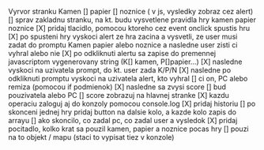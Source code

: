 Vyrvor stranku Kamen [] papier [] noznice ( v js, vysledky zobraz cez alert)
[] sprav zakladnu stranku, na kt. budu vysvetlene pravidla hry kamen papier noznice
[X] pridaj tlacidlo, pomocou ktoreho cez event onclick spustis hru
[X] po spusteni hry vyskoci alert ze hra zacina a vysvetli, ze user musi zadat do promptu Kamen papier alebo noznice a nasledne user zisti ci vyhral alebo nie
[X] po odkliknuti alertu sa zapise do premennej javascriptom vygenerovany string (K[] kamen, P[]papier...)
[X] nasledne vyskoci na uzivatela prompt, do kt. user zada K/P/N
[X] nasledne po odkliknuti promptu vyskoci na uzivatela alert, kto vyhral [] ci on, PC alebo remiza (pomocou if podmienok)
[X] nasledne sa zvysi score [] bud pouzivatela alebo PC [] score zobrazuj na hlavnej stranke
[X] kazdu operaciu zaloguj aj do konzoly pomocou console.log
[X] pridaj historiu [] po skonceni jednej hry pridaj button na dalsie kolo, a kazde kolo zapis do arrayu [] ako skoncilo, co zadal pc, co zadal user a vysledok
[X] pridaj pocitadlo, kolko krat sa pouzil kamen, papier a noznice pocas hry [] pouzi na to objekt / mapu (staci to vypisat tiez v konzole)